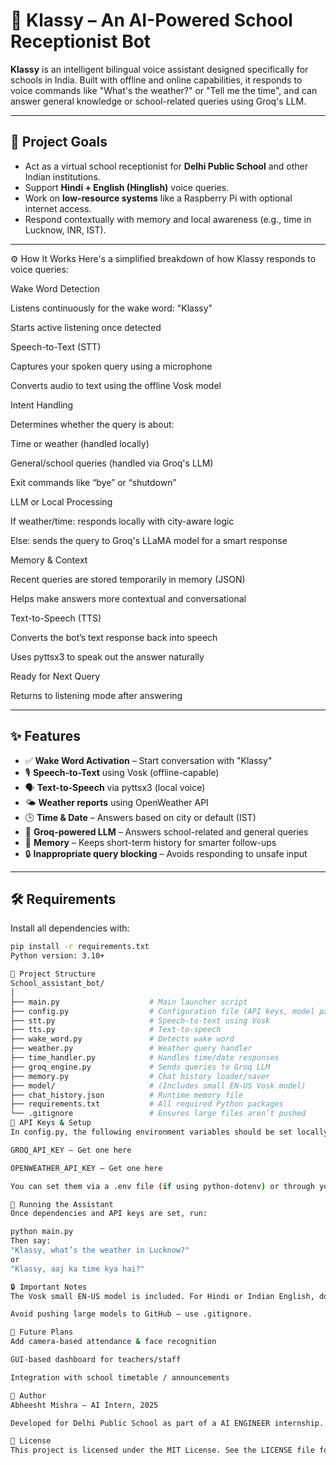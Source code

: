 # 🧠 Klassy – An AI-Powered School Receptionist Bot

**Klassy** is an intelligent bilingual voice assistant designed specifically for schools in India. Built with offline and online capabilities, it responds to voice commands like "What's the weather?" or "Tell me the time", and can answer general knowledge or school-related queries using Groq's LLM.

---

## 🎯 Project Goals

- Act as a virtual school receptionist for **Delhi Public School** and other Indian institutions.
- Support **Hindi + English (Hinglish)** voice queries.
- Work on **low-resource systems** like a Raspberry Pi with optional internet access.
- Respond contextually with memory and local awareness (e.g., time in Lucknow, INR, IST).

---

⚙️ How It Works
Here's a simplified breakdown of how Klassy responds to voice queries:

Wake Word Detection

Listens continuously for the wake word: "Klassy"

Starts active listening once detected

Speech-to-Text (STT)

Captures your spoken query using a microphone

Converts audio to text using the offline Vosk model

Intent Handling

Determines whether the query is about:

Time or weather (handled locally)

General/school queries (handled via Groq's LLM)

Exit commands like “bye” or “shutdown”

LLM or Local Processing

If weather/time: responds locally with city-aware logic

Else: sends the query to Groq's LLaMA model for a smart response

Memory & Context

Recent queries are stored temporarily in memory (JSON)

Helps make answers more contextual and conversational

Text-to-Speech (TTS)

Converts the bot’s text response back into speech

Uses pyttsx3 to speak out the answer naturally

Ready for Next Query

Returns to listening mode after answering

---

## ✨ Features

- ✅ **Wake Word Activation** – Start conversation with "Klassy"
- 🎙️ **Speech-to-Text** using Vosk (offline-capable)
- 🗣️ **Text-to-Speech** via pyttsx3 (local voice)
- 🌤️ **Weather reports** using OpenWeather API
- 🕒 **Time & Date** – Answers based on city or default (IST)
- 💬 **Groq-powered LLM** – Answers school-related and general queries
- 🧠 **Memory** – Keeps short-term history for smarter follow-ups
- 🔒 **Inappropriate query blocking** – Avoids responding to unsafe input

---

## 🛠️ Requirements

Install all dependencies with:

```bash
pip install -r requirements.txt
Python version: 3.10+

📁 Project Structure
School_assistant_bot/
│
├── main.py                    # Main launcher script
├── config.py                  # Configuration file (API keys, model paths)
├── stt.py                     # Speech-to-text using Vosk
├── tts.py                     # Text-to-speech
├── wake_word.py               # Detects wake word
├── weather.py                 # Weather query handler
├── time_handler.py            # Handles time/date responses
├── groq_engine.py             # Sends queries to Groq LLM
├── memory.py                  # Chat history loader/saver
├── model/                     # (Includes small EN-US Vosk model)
├── chat_history.json          # Runtime memory file
├── requirements.txt           # All required Python packages
└── .gitignore                 # Ensures large files aren’t pushed
🔑 API Keys & Setup
In config.py, the following environment variables should be set locally:

GROQ_API_KEY – Get one here

OPENWEATHER_API_KEY – Get one here

You can set them via a .env file (if using python-dotenv) or through your system environment variables.

🚀 Running the Assistant
Once dependencies and API keys are set, run:

python main.py
Then say:
"Klassy, what’s the weather in Lucknow?"
or
"Klassy, aaj ka time kya hai?"

🔒 Important Notes
The Vosk small EN-US model is included. For Hindi or Indian English, download larger Vosk models.

Avoid pushing large models to GitHub — use .gitignore.

🤖 Future Plans
Add camera-based attendance & face recognition

GUI-based dashboard for teachers/staff

Integration with school timetable / announcements

📍 Author
Abheesht Mishra – AI Intern, 2025

Developed for Delhi Public School as part of a AI ENGINEER internship.

📄 License
This project is licensed under the MIT License. See the LICENSE file for details.


